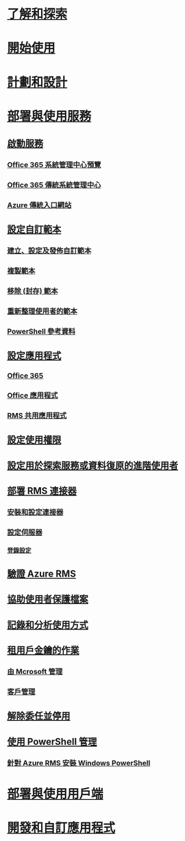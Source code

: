 # [了解和探索](/rights-management/understand-explore/azure-rights-management)
# [開始使用](/rights-management/get-started/requirements-azure-rms)
# [計劃和設計](/rights-management/plan-design/deployment-roadmap)
# [部署與使用服務](activate-service.md)
## [啟動服務](activate-service.md)
### [Office 365 系統管理中心預覽](activate-office365-preview.md)
### [Office 365 傳統系統管理中心](activate-office365-classic.md)
### [Azure 傳統入口網站](activate-azure-classic.md)
## [設定自訂範本](configure-custom-templates.md)
### [建立、設定及發佈自訂範本](create-template.md) 
### [複製範本](copy-template.md)
### [移除 (封存) 範本](remove-template.md) 
### [重新整理使用者的範本](refresh-templates.md)
### [PowerShell 參考資料](configure-templates-with-powershell.md)
## [設定應用程式](configure-applications.md)
### [Office 365](configure-office365.md)
### [Office 應用程式](configure-office-apps.md)
### [RMS 共用應用程式](configure-sharing-app.md)
## [設定使用權限](configure-usage-rights.md)
## [設定用於探索服務或資料復原的進階使用者](configure-super-users.md)
## [部署 RMS 連接器](deploy-rms-connector.md)
### [安裝和設定連接器](install-configure-rms-connector.md)
### [設定伺服器](configure-servers-rms-connector.md)
#### [登錄設定](rms-connector-registry-settings.md)
## [驗證 Azure RMS](verify.md)
## [協助使用者保護檔案](help-users.md)
## [記錄和分析使用方式](log-analyze-usage.md)
## [租用戶金鑰的作業](operations-tenant-key.md)
### [由 Mcrosoft 管理](operations-microsoft-managed-tenant-key.md)
### [客戶管理](operations-customer-managed-tenant-key.md)
## [解除委任並停用](decommission-deactivate.md)
## [使用 PowerShell 管理](administer-powershell.md)
### [針對 Azure RMS 安裝 Windows PowerShell](install-powershell.md)
# [部署與使用用戶端](/rights-management/rms-client/use-client)
# [開發和自訂應用程式](/rights-management/develop/developers-guide)


<!--HONumber=Apr16_HO4-->



